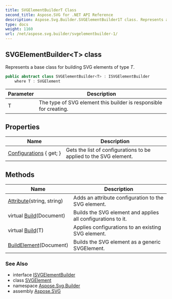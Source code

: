 ```yaml
---
title: SVGElementBuilderT Class
second_title: Aspose.SVG for .NET API Reference
description: Aspose.Svg.Builder.SVGElementBuilder1T class. Represents a base class for building SVG elements of type T
type: docs
weight: 1160
url: /net/aspose.svg.builder/svgelementbuilder-1/
---
```

## SVGElementBuilder&lt;T&gt; class

Represents a base class for building SVG elements of type *T*.

```csharp
public abstract class SVGElementBuilder<T> : ISVGElementBuilder
    where T : SVGElement
```

| Parameter | Description |
| --- | --- |
| T | The type of SVG element this builder is responsible for creating. |

## Properties

| Name | Description |
| --- | --- |
| [Configurations](../../aspose.svg.builder/svgelementbuilder-1/configurations/) { get; } | Gets the list of configurations to be applied to the SVG element. |

## Methods

| Name | Description |
| --- | --- |
| [Attribute](../../aspose.svg.builder/svgelementbuilder-1/attribute/)(string, string) | Adds an attribute configuration to the SVG element. |
| virtual [Build](../../aspose.svg.builder/svgelementbuilder-1/build/#build)(Document) | Builds the SVG element and applies all configurations to it. |
| virtual [Build](../../aspose.svg.builder/svgelementbuilder-1/build/#build_1)(T) | Applies configurations to an existing SVG element. |
| [BuildElement](../../aspose.svg.builder/svgelementbuilder-1/buildelement/)(Document) | Builds the SVG element as a generic SVGElement. |

### See Also

* interface [ISVGElementBuilder](../isvgelementbuilder/)
* class [SVGElement](../../aspose.svg/svgelement/)
* namespace [Aspose.Svg.Builder](../../aspose.svg.builder/)
* assembly [Aspose.SVG](../../)
